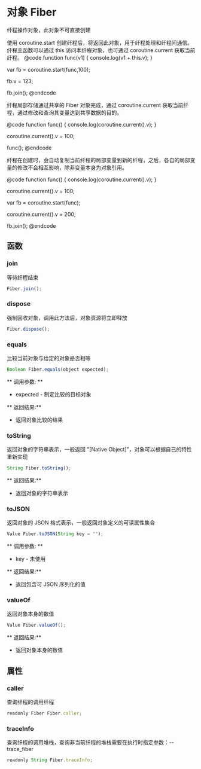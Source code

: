 # 对象 Fiber
纤程操作对象，此对象不可直接创建

使用 coroutine.start 创建纤程后，将返回此对象，用于纤程处理和纤程间通信。
纤程主函数可以通过 this 访问本纤程对象，也可通过 coroutine.current 获取当前纤程。
@code
function func(v1)
{
  console.log(v1 + this.v);
}

var fb = coroutine.start(func,100);

fb.v = 123;

fb.join();
@endcode

纤程局部存储通过共享的 Fiber 对象完成，通过 coroutine.current 获取当前纤程，通过修改和查询其变量达到共享数据的目的。

@code
function func()
{
  console.log(coroutine.current().v);
}

coroutine.current().v = 100;

func();
@endcode

纤程在创建时，会自动复制当前纤程的局部变量到新的纤程，之后，各自的局部变量的修改不会相互影响，除非变量本身为对象引用。

@code
function func()
{
  console.log(coroutine.current().v);
}

coroutine.current().v = 100;

var fb = coroutine.start(func);

coroutine.current().v = 200;

fb.join();
@endcode
## 函数
        
### join
等待纤程结束
```JavaScript
Fiber.join();
```

### dispose
强制回收对象，调用此方法后，对象资源将立即释放
```JavaScript
Fiber.dispose();
```

### equals
比较当前对象与给定的对象是否相等
```JavaScript
Boolean Fiber.equals(object expected);
```

** 调用参数: **
* expected - 制定比较的目标对象

** 返回结果:**
* 返回对象比较的结果

### toString
返回对象的字符串表示，一般返回 &#34;[Native Object]&#34;，对象可以根据自己的特性重新实现
```JavaScript
String Fiber.toString();
```

** 返回结果:**
* 返回对象的字符串表示

### toJSON
返回对象的 JSON 格式表示，一般返回对象定义的可读属性集合
```JavaScript
Value Fiber.toJSON(String key = "");
```

** 调用参数: **
* key - 未使用

** 返回结果:**
* 返回包含可 JSON 序列化的值

### valueOf
返回对象本身的数值
```JavaScript
Value Fiber.valueOf();
```

** 返回结果:**
* 返回对象本身的数值

## 属性
        
### caller
查询纤程的调用纤程
```JavaScript
readonly Fiber Fiber.caller;
```

### traceInfo
查询纤程的调用堆栈，查询非当前纤程的堆栈需要在执行时指定参数：--trace_fiber
```JavaScript
readonly String Fiber.traceInfo;
```

